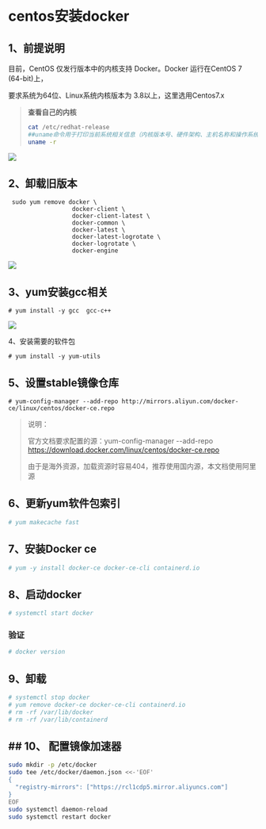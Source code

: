 # centos安装docker

## 1、前提说明

目前，CentOS 仅发行版本中的内核支持 Docker。Docker 运行在CentOS 7 (64-bit)上， 

要求系统为64位、Linux系统内核版本为 3.8以上，这里选用Centos7.x 

> **查看自己的内核** 
>
> ```sh
> cat /etc/redhat-release 
> ##uname命令用于打印当前系统相关信息（内核版本号、硬件架构、主机名称和操作系统类型等）。 
> uname -r
> ```

![](https://cdn.jsdelivr.net/gh/fhwlnetwork/blos_imgs/img/20220203113847.png)

## 2、卸载旧版本

```SH
 sudo yum remove docker \
                  docker-client \
                  docker-client-latest \
                  docker-common \
                  docker-latest \
                  docker-latest-logrotate \
                  docker-logrotate \
                  docker-engine
```

![](https://cdn.jsdelivr.net/gh/fhwlnetwork/blos_imgs/img/202202031225565.png)

## 3、yum安装gcc相关

```SH
# yum install -y gcc  gcc-c++
```



![](https://cdn.jsdelivr.net/gh/fhwlnetwork/blos_imgs/img/202202031229269.png)

4、安装需要的软件包

```SH
# yum install -y yum-utils
```

## 5、设置stable镜像仓库

```SH 
# yum-config-manager --add-repo http://mirrors.aliyun.com/docker-ce/linux/centos/docker-ce.repo
```

> 说明：
>
> 官方文档要求配置的源：yum-config-manager --add-repo https://download.docker.com/linux/centos/docker-ce.repo
>
> 由于是海外资源，加载资源时容易404，推荐使用国内源，本文档使用阿里源

## 6、更新yum软件包索引

```sh
# yum makecache fast
```

## 7、安装Docker ce

```sh
# yum -y install docker-ce docker-ce-cli containerd.io
```

## 8、启动docker

```sh
# systemctl start docker
```

### 验证

```sh
# docker version
```

## 9、卸载

```sh
# systemctl stop docker
# yum remove docker-ce docker-ce-cli containerd.io
# rm -rf /var/lib/docker
# rm -rf /var/lib/containerd

```

## ## 10、 配置镜像加速器

```sh
sudo mkdir -p /etc/docker
sudo tee /etc/docker/daemon.json <<-'EOF'
{
  "registry-mirrors": ["https://rcl1cdp5.mirror.aliyuncs.com"]
}
EOF
sudo systemctl daemon-reload
sudo systemctl restart docker
```

